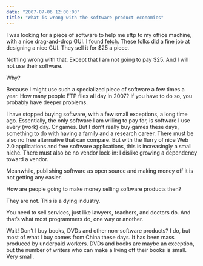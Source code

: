 ```yaml
---
date: "2007-07-06 12:00:00"
title: "What is wrong with the software product economics"
---
```




I was looking for a piece of software to help me sftp to my office machine, with a nice drag-and-drop GUI. I found [fetch](http://fetchsoftworks.com). These folks did a fine job at designing a nice GUI. They sell it for $25 a piece.

Nothing wrong with that. Except that I am not going to pay $25. And I will not use their software.

Why?

Because I might use such a specialized piece of software a few times a year. How many people FTP files all day in 2007? If you have to do so, you probably have deeper problems.

I have stopped buying software, with a few small exceptions, a long time ago. Essentially, the only software I am willing to pay for, is software I use every (work) day. Or games. But I don&rsquo;t really buy games these days, something to do with having a family and a research career.
There must be also no free alternative that can compare. But with the flurry of nice Web 2.0 applications and free software applications, this is increasingly a small niche. There must also be no vendor lock-in: I dislike growing a dependency toward a vendor.

Meanwhile, publishing software as open source and making money off it is not getting any easier.

How are people going to make money selling software products then?

They are not. This is a dying industry.

You need to sell services, just like lawyers, teachers, and doctors do. And that&rsquo;s what most programmers do, one way or another.

Wait! Don&rsquo;t I buy books, DVDs and other non-software products? I do, but most of what I buy comes from China these days. It has been mass produced by underpaid workers. DVDs and books are maybe an exception, but the number of writers who can make a living off their books is small. Very small.

